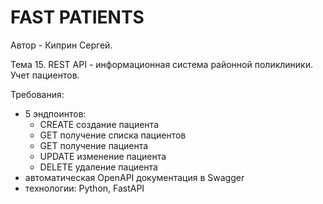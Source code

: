 # FAST PATIENTS

Автор - Киприн Сергей.

Тема 15. REST API - информационная система районной поликлиники. Учет пациентов.

Требования:
- 5 эндпоинтов:
    - CREATE создание пациента
    - GET получение списка пациентов
    - GET получение пациента
    - UPDATE изменение пациента
    - DELETE удаление пациента
- автоматическая OpenAPI документация в Swagger
- технологии: Python, FastAPI